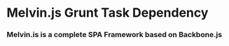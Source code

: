 # Melvin.js Grunt Task Dependency #
### Melvin.is is a complete SPA Framework based on Backbone.js ###
